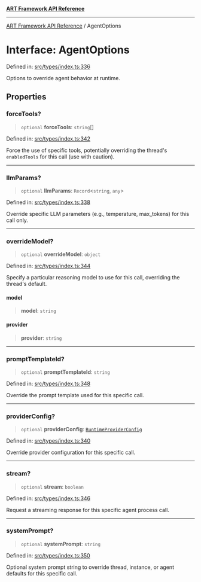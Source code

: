 [**ART Framework API Reference**](../README.md)

***

[ART Framework API Reference](../README.md) / AgentOptions

# Interface: AgentOptions

Defined in: [src/types/index.ts:336](https://github.com/hashangit/ART/blob/a8524de337702d2ec210d86aff2464ac0aeed73e/src/types/index.ts#L336)

Options to override agent behavior at runtime.

## Properties

### forceTools?

> `optional` **forceTools**: `string`[]

Defined in: [src/types/index.ts:342](https://github.com/hashangit/ART/blob/a8524de337702d2ec210d86aff2464ac0aeed73e/src/types/index.ts#L342)

Force the use of specific tools, potentially overriding the thread's `enabledTools` for this call (use with caution).

***

### llmParams?

> `optional` **llmParams**: `Record`\<`string`, `any`\>

Defined in: [src/types/index.ts:338](https://github.com/hashangit/ART/blob/a8524de337702d2ec210d86aff2464ac0aeed73e/src/types/index.ts#L338)

Override specific LLM parameters (e.g., temperature, max_tokens) for this call only.

***

### overrideModel?

> `optional` **overrideModel**: `object`

Defined in: [src/types/index.ts:344](https://github.com/hashangit/ART/blob/a8524de337702d2ec210d86aff2464ac0aeed73e/src/types/index.ts#L344)

Specify a particular reasoning model to use for this call, overriding the thread's default.

#### model

> **model**: `string`

#### provider

> **provider**: `string`

***

### promptTemplateId?

> `optional` **promptTemplateId**: `string`

Defined in: [src/types/index.ts:348](https://github.com/hashangit/ART/blob/a8524de337702d2ec210d86aff2464ac0aeed73e/src/types/index.ts#L348)

Override the prompt template used for this specific call.

***

### providerConfig?

> `optional` **providerConfig**: [`RuntimeProviderConfig`](RuntimeProviderConfig.md)

Defined in: [src/types/index.ts:340](https://github.com/hashangit/ART/blob/a8524de337702d2ec210d86aff2464ac0aeed73e/src/types/index.ts#L340)

Override provider configuration for this specific call.

***

### stream?

> `optional` **stream**: `boolean`

Defined in: [src/types/index.ts:346](https://github.com/hashangit/ART/blob/a8524de337702d2ec210d86aff2464ac0aeed73e/src/types/index.ts#L346)

Request a streaming response for this specific agent process call.

***

### systemPrompt?

> `optional` **systemPrompt**: `string`

Defined in: [src/types/index.ts:350](https://github.com/hashangit/ART/blob/a8524de337702d2ec210d86aff2464ac0aeed73e/src/types/index.ts#L350)

Optional system prompt string to override thread, instance, or agent defaults for this specific call.
